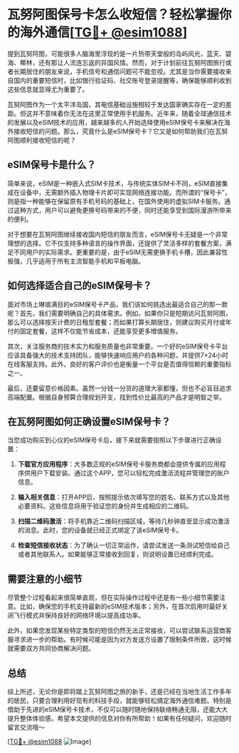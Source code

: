 # 瓦努阿图保号卡怎么收短信？轻松掌握你的海外通信[[TG💪+ @esim1088](https://t.me/s/esim1088)]

提到瓦努阿图，可能很多人脑海里浮现的是一片热带天堂般的岛屿风光，蓝天、碧海、椰林，还有那让人流连忘返的异国风情。然而，对于计划前往瓦努阿图旅行或者长期居住的朋友来说，手机信号和通信问题可不能忽视。尤其是当你需要接收来自国内的重要短信时，比如银行验证码、社交账号登录提醒等，确保能够顺利收到这些信息就显得尤为重要了。

瓦努阿图作为一个太平洋岛国，其电信基础设施相较于发达国家确实存在一定的差距。但这并不意味着你无法在这里正常使用手机服务。近年来，随着全球通信技术的发展以及eSIM技术的应用，越来越多的人开始选择使用eSIM保号卡来解决在海外接收短信的问题。那么，究竟什么是eSIM保号卡？它又是如何帮助我们在瓦努阿图顺利接收短信的呢？

## eSIM保号卡是什么？

简单来说，eSIM是一种嵌入式SIM卡技术，与传统实体SIM卡不同，eSIM直接集成在设备中，无需额外插入物理卡片即可实现网络连接功能。而所谓的“保号卡”，则是指一种能够在保留原有手机号码的基础上，在国外使用的虚拟SIM卡服务。通过这种方式，用户可以避免更换号码带来的不便，同时还能享受到国际漫游所带来的便利。

对于想要在瓦努阿图继续接收国内短信的朋友而言，eSIM保号卡无疑是一个非常理想的选择。它不仅支持多种语言的操作界面，还提供了灵活多样的套餐方案，满足不同用户的实际需求。更重要的是，由于eSIM无需更换手机卡槽，因此兼容性极强，几乎适用于所有主流智能手机和平板电脑。

## 如何选择适合自己的eSIM保号卡？

面对市场上琳琅满目的eSIM保号卡产品，我们该如何挑选出最适合自己的那一款呢？首先，我们需要明确自己的具体需求。例如，如果你只是短期访问瓦努阿图，那么可以选择按天计费的日租型套餐；而如果打算长期居住，则建议购买月付或年付的固定套餐，这样不仅能节省成本，还能享受更多增值服务。

其次，关注服务商的技术实力和服务质量也非常重要。一个好的eSIM保号卡平台应该具备强大的技术支持团队，能够快速响应用户的各种问题，并提供7×24小时在线客服支持。此外，良好的客户评价也是衡量一个平台是否值得信赖的重要指标之一。

最后，还要留意价格因素。虽然一分钱一分货的道理大家都懂，但也不必盲目追求高端配置。根据自身预算合理规划开支，找到性价比最高的产品才是明智之举。

## 在瓦努阿图如何正确设置eSIM保号卡？

当您成功购买到心仪的eSIM保号卡后，接下来就需要按照以下步骤进行正确设置：

1. **下载官方应用程序**：大多数正规的eSIM保号卡服务商都会提供专属的应用程序供用户下载安装。通过这个APP，您可以轻松完成激活流程并管理您的账户信息。

2. **输入相关信息**：打开APP后，按照提示依次填写您的姓名、联系方式以及其他必要资料。这些信息将用于验证您的身份并生成相应的二维码。

3. **扫描二维码激活**：将手机靠近二维码扫描区域，等待几秒钟直至显示成功激活的消息。此时，您的设备就已经正式绑定了该eSIM保号卡。

4. **检查短信接收状态**：为了确认一切正常运作，请尝试发送一条测试短信给自己或者其他联系人。如果能够正常接收到回复，则说明设置已经顺利完成。

## 需要注意的小细节

尽管整个过程看起来很简单直观，但在实际操作过程中还是有一些小细节需要注意。比如，确保您的手机支持最新的eSIM技术版本；另外，在首次启用时最好关闭飞行模式并保持良好的网络环境以提高成功率。

此外，如果您发现某些特定类型的短信仍然无法正常接收，可以尝试联系运营商客服寻求进一步的帮助。有时候可能是因为对方发送方设置了限制条件所致，这时候就需要双方共同协商解决问题。

## 总结

综上所述，无论你是即将踏上瓦努阿图之旅的新手，还是已经在当地生活工作多年的居民，只要合理利用好现有的科技手段，就能够轻松搞定海外通信难题。特别是借助于先进的eSIM保号卡技术，不仅可以随时随地保持联络畅通无阻，还能大大提升整体体验感。希望本文提供的信息对你有所帮助！如果有任何疑问，欢迎随时留言交流哦～

[[TG💪+ @esim1088](https://t.me/s/esim1088) ![Image](https://i.postimg.cc/4NQfJmqS/Snipaste-2025-05-13-00-14-12.png)]
